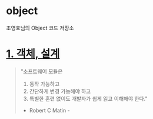 # object
조영호님의 Object 코드 저장소

# [1. 객체, 설계](https://github.com/ca1af/object/blob/main/src/chapter_one/chapter_one.md)

> "소프트웨어 모듈은
>  1. 동작 가능하고
>  2. 간단하게 변경 가능해야 하고
>  3. 특별한 훈련 없이도 개발자가 쉽게 읽고 이해해야 한다."
>  - Robert C Matin -


